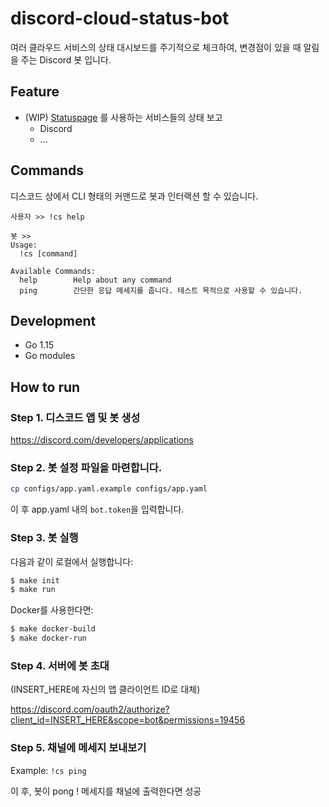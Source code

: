 discord-cloud-status-bot
========================

여러 클라우드 서비스의 상태 대시보드를 주기적으로 체크하여, 변경점이 있을 때 알림을 주는 Discord 봇 입니다.

## Feature

- (WIP) [Statuspage](https://www.atlassian.com/software/statuspage) 를 사용하는 서비스들의 상태 보고
  - Discord
  - ...


## Commands

디스코드 상에서 CLI 형태의 커맨드로 봇과 인터랙션 할 수 있습니다.

```
사용자 >> !cs help

봇 >>
Usage:
  !cs [command]

Available Commands:
  help        Help about any command
  ping        간단한 응답 메세지를 줍니다. 테스트 목적으로 사용할 수 있습니다.
```


## Development

- Go 1.15
- Go modules


## How to run

### Step 1. 디스코드 앱 및 봇 생성

https://discord.com/developers/applications

### Step 2. 봇 설정 파일을 마련합니다.

```bash
cp configs/app.yaml.example configs/app.yaml
```

이 후 app.yaml 내의 `bot.token`을 입력합니다.

### Step 3. 봇 실행

다음과 같이 로컬에서 실행합니다:

```bash
$ make init
$ make run
```

Docker를 사용한다면:

```bash
$ make docker-build
$ make docker-run
```

### Step 4. 서버에 봇 초대

(INSERT_HERE에 자신의 앱 클라이언트 ID로 대체)

https://discord.com/oauth2/authorize?client_id=INSERT_HERE&scope=bot&permissions=19456

### Step 5. 채널에 메세지 보내보기

Example: `!cs ping`

이 후, 봇이 pong ! 메세지를 채널에 출력한다면 성공
